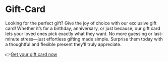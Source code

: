 # Gift-Card
Looking for the perfect gift? Give the joy of choice with our exclusive gift card! Whether it’s for a birthday, anniversary, or just because, our gift card lets your loved ones pick exactly what they want. No more guessing or last-minute stress—just effortless gifting made simple. Surprise them today with a thoughtful and flexible present they’ll truly appreciate.

👉[Get your gift card now](https://giftcardhouse.takesup.shop/qaCZX8GP3VjW7f9mReYcwN4.html)
